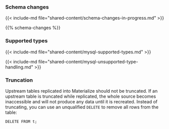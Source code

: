 ### Schema changes

{{< include-md file="shared-content/schema-changes-in-progress.md" >}}

{{% schema-changes %}}

### Supported types

{{< include-md file="shared-content/mysql-supported-types.md" >}}

{{< include-md file="shared-content/mysql-unsupported-type-handling.md" >}}

### Truncation

Upstream tables replicated into Materialize should not be truncated. If an
upstream table is truncated while replicated, the whole source becomes
inaccessible and will not produce any data until it is recreated. Instead of
truncating, you can use an unqualified `DELETE` to remove all rows from the table:

```mzsql
DELETE FROM t;
```
